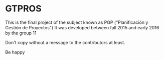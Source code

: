 # GTPROS

This is the final project of the subject known as PGP ("Planificación y Gestión de Proyectos")
It was developed between fall 2015 and early 2016 by the group 11

Don't copy without a message to the contributors at least.

Be happy
